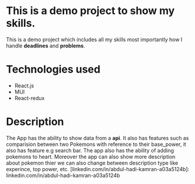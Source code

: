 # This is a demo project to show my skills.
This is a demo project which includes all my skills most importantly how I handle __deadlines__ and __problems__.
# Technologies used
* React.js
* MUI
* React-redux
# Description
The App has the ability to show data from a **api**. 
It  also has features such as comparision between two Pokemons with reference to their base_power, it also has feature e.g search bar.
The app also has the ability of adding pokemons to heart. Moreover the app can also show more
description about pokemon thier we can also change between description type like experince, top power, etc.
[linkedin.com/in/abdul-hadi-kamran-a03a5124b]: linkedin.com/in/abdul-hadi-kamran-a03a5124b
